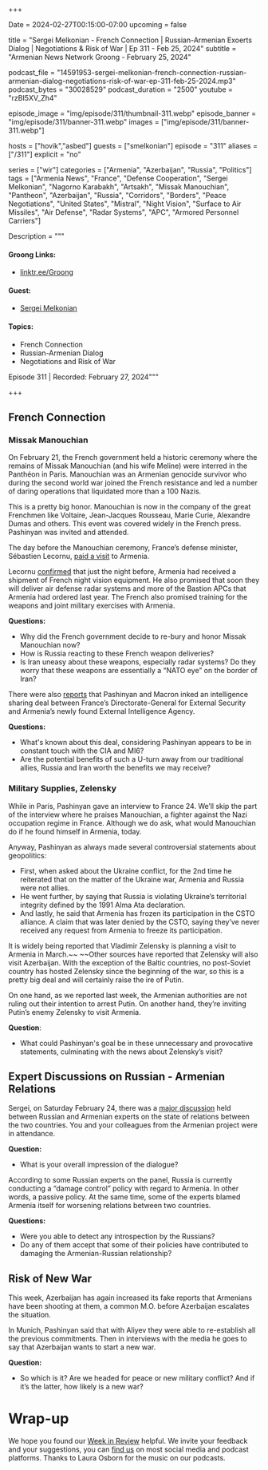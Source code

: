+++

Date = 2024-02-27T00:15:00-07:00
upcoming = false


title = "Sergei Melkonian - French Connection | Russian-Armenian Exoerts Dialog | Negotiations & Risk of War | Ep 311 - Feb 25, 2024"
subtitle = "Armenian News Network Groong - February 25, 2024"

podcast_file = "14591953-sergei-melkonian-french-connection-russian-armenian-dialog-negotiations-risk-of-war-ep-311-feb-25-2024.mp3"
podcast_bytes = "30028529"
podcast_duration = "2500"
youtube = "rzBI5XV_Zh4"

episode_image = "img/episode/311/thumbnail-311.webp"
episode_banner = "img/episode/311/banner-311.webp"
images = ["img/episode/311/banner-311.webp"]

hosts = ["hovik","asbed"]
guests = ["smelkonian"]
episode = "311"
aliases = ["/311"]
explicit = "no"

series = ["wir"]
categories = ["Armenia", "Azerbaijan", "Russia", "Politics"]
tags = ["Armenia News", "France", "Defense Cooperation", "Sergei Melkonian", "Nagorno Karabakh", "Artsakh", "Missak Manouchian", "Pantheon", "Azerbaijan", "Russia", "Corridors", "Borders", "Peace Negotiations", "United States", "Mistral", "Night Vision", "Surface to Air Missiles", "Air Defense", "Radar Systems", "APC", "Armored Personnel Carriers"]

Description = """

#### Groong Links:
* [linktr.ee/Groong](https://linktr.ee/groong)

#### Guest:
* [Sergei Melkonian](/guest/smelkonian)

#### Topics:
* French Connection
* Russian-Armenian Dialog
* Negotiations and Risk of War

Episode 311 | Recorded: February 27, 2024"""

+++

## French Connection

### Missak Manouchian

On February 21, the French government held a historic ceremony where the remains of Missak Manouchian (and his wife Meline) were interred in the Panthéon in Paris. Manouchian was an Armenian genocide survivor who during the second world war joined the French resistance and led a number of daring operations that liquidated more than a 100 Nazis.

This is a pretty big honor. Manouchian is now in the company of the great Frenchmen like Voltaire, Jean-Jacques Rousseau, Marie Curie, Alexandre Dumas and others. This event was covered widely in the French press. Pashinyan was invited and attended.

The day before the Manouchian ceremony, France’s defense minister, Sébastien Lecornu, [paid a visit](https://www.azatutyun.am/a/32832694.html) to Armenia.

Lecornu [confirmed](https://www.azatutyun.am/a/32832694.html) that just the night before, Armenia had received a shipment of French night vision equipment. He also promised that soon they will deliver air defense radar systems and more of the Bastion APCs that Armenia had ordered last year. The French also promised training for the weapons and joint military exercises with Armenia. 

**Questions:**
* Why did the French government decide to re-bury and honor Missak Manouchian now?
* How is Russia reacting to these French weapon deliveries?
* Is Iran uneasy about these weapons, especially radar systems? Do they worry that these weapons are essentially a “NATO eye” on the border of Iran?

There were also [reports](https://www.agoravox.fr/tribune-libre/article/armenie-le-grand-ecart-253311) that Pashinyan and Macron inked an intelligence sharing deal between France’s Directorate-General for External Security and Armenia’s newly found External Intelligence Agency.

**Questions:**
* What's known about this deal, considering Pashinyan appears to be in constant touch with the CIA and MI6?
* Are the potential benefits of such a U-turn away from our traditional allies, Russia and Iran worth the benefits we may receive?


### Military Supplies, Zelensky

While in Paris, Pashinyan gave an interview to France 24. We’ll skip the part of the interview where he praises Manouchian, a fighter against the Nazi occupation regime in France. Although we do ask, what would Manouchian do if he found himself in Armenia, today.

Anyway, Pashinyan as always made several controversial statements about geopolitics:
* First, when asked about the Ukraine conflict, for the 2nd time he reiterated that on the matter of the Ukraine war, Armenia and Russia were not allies.
* He went further, by saying that Russia is violating Ukraine’s territorial integrity defined by the 1991 Alma Ata declaration.
* And lastly, he said that Armenia has frozen its participation in the CSTO alliance. A claim that was later denied by the CSTO, saying they’ve never received any request from Armenia to freeze its participation.

It is widely being reported that Vladimir Zelensky is planning a visit to Armenia in March.~~ ~~Other sources have reported that Zelensky will also visit Azerbaijan. With the exception of the Baltic countries, no post-Soviet country has hosted Zelensky since the beginning of the war, so this is a pretty big deal and will certainly raise the ire of Putin. 

On one hand, as we reported last week, the Armenian authorities are not ruling out their intention to arrest Putin. On another hand, they’re inviting Putin’s enemy Zelensky to visit Armenia.

**Question**:
* What could Pashinyan's goal be in these unnecessary and provocative statements, culminating with the news about Zelensky’s visit?


## Expert Discussions on Russian - Armenian Relations

Sergei, on Saturday February 24, there was a [major discussion](https://www.youtube.com/live/wZOA2IVtRmE?si=8Cb7dKrKOzCIfKAs) held between Russian and Armenian experts on the state of relations between the two countries. You and your colleagues from the Armenian project were in attendance.

**Question:**
* What is your overall impression of the dialogue?

According to some Russian experts on the panel, Russia is currently conducting a “damage control” policy with regard to Armenia. In other words, a passive policy. At the same time, some of the experts blamed Armenia itself for worsening relations between two countries.

**Questions:**
* Were you able to detect any introspection by the Russians?
* Do any of them accept that some of their policies have contributed to damaging the Armenian-Russian relationship?


## Risk of New War

This week, Azerbaijan has again increased its fake reports that Armenians have been shooting at them, a common M.O. before Azerbaijan  escalates the situation. 

In Munich, Pashinyan said that with Aliyev they were able to re-establish all the previous commitments. Then in interviews with the media he goes to say that Azerbaijan wants to start a new war.

**Question:**
* So which is it? Are we headed for peace or new military conflict? And if it’s the latter, how likely is a new war?


# Wrap-up

We hope you found our [Week in Review](https://podcasts.groong.org/) helpful. We invite your feedback and your suggestions, you can [find us](https://linktr.ee/groong) on most social media and podcast platforms. Thanks to Laura Osborn for the music on our podcasts.
